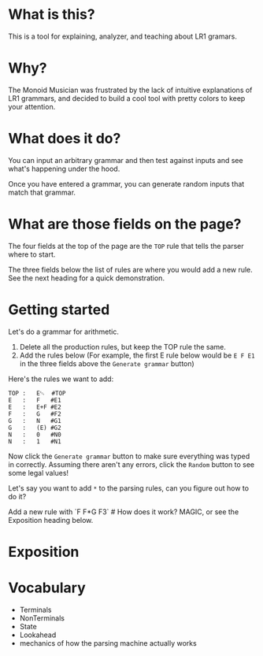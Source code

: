 # What is this?
This is a tool for explaining, analyzer, and teaching about LR1 gramars.

# Why?
The Monoid Musician was frustrated by the lack of intuitive explanations of LR1 grammars, and decided to build a cool tool with pretty colors to keep your attention.

# What does it do?
You can input an arbitrary grammar and then test against inputs and see what's happening under the hood.

Once you have entered a grammar, you can generate random inputs that match that grammar.

# What are those fields on the page?
The four fields at the top of the page are the `TOP` rule that tells the parser where to start.

The three fields below the list of rules are where you would add a new rule. See the next heading for a quick demonstration.

# Getting started
Let's do a grammar for arithmetic.

1. Delete all the production rules, but keep the TOP rule the same.
2. Add the rules below
   (For example, the first E rule below would be `E F E1` in the three fields above the `Generate grammar` button)

Here's the rules we want to add:
```
TOP	:	E␄	#TOP
E	:	F	#E1
E	:	E+F	#E2
F	:	G	#F2
G	:	N	#G1
G	:	(E)	#G2
N	:	0	#N0
N	:	1	#N1
```

Now click the `Generate grammar` button to make sure everything was typed in correctly.
Assuming there aren't any errors, click the `Random` button to see some legal values!

Let's say you want to add `*` to the parsing rules, can you figure out how to do it?

<spoiler>
Add a new rule with `F F*G F3`
</spoiler>
# How does it work?
MAGIC, or see the Exposition heading below.

# Exposition
# Vocabulary
- Terminals
- NonTerminals
- State
- Lookahead
- mechanics of how the parsing machine actually works
